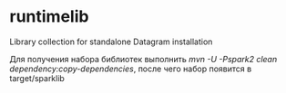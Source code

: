 # runtimelib
Library collection for standalone Datagram installation 

Для получения набора библиотек выполнить _mvn -U -Pspark2 clean dependency:copy-dependencies_, после чего набор появится в target/sparklib

